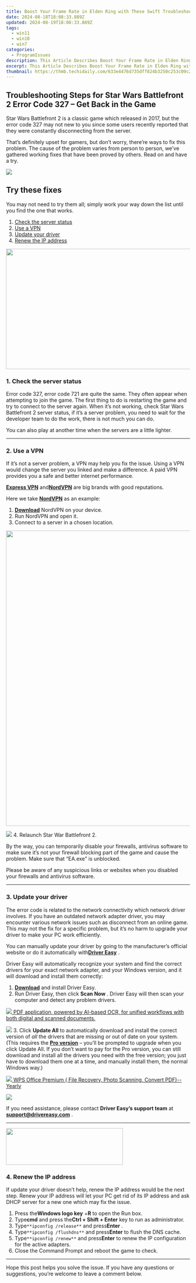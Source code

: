 ```yaml
---
title: Boost Your Frame Rate in Elden Ring with These Swift Troubleshooting Steps
date: 2024-08-18T18:08:33.889Z
updated: 2024-08-19T18:08:33.889Z
tags:
  - win11
  - win10
  - win7
categories:
  - ProgramIssues
description: This Article Describes Boost Your Frame Rate in Elden Ring with These Swift Troubleshooting Steps
excerpt: This Article Describes Boost Your Frame Rate in Elden Ring with These Swift Troubleshooting Steps
thumbnail: https://thmb.techidaily.com/633e4476d735dff824b3250c253c09c234e7613f83678c9c2635006dd72b341f.jpg
---
```


## Troubleshooting Steps for Star Wars Battlefront 2 Error Code 327 – Get Back in the Game

Star Wars Battlefront 2 is a classic game which released in 2017, but the error code 327 may not new to you since some users recently reported that they were constantly disconnecting from the server.

 That’s definitely upset for gamers, but don’t worry, there’re ways to fix this problem. The cause of the problem varies from person to person, we’ve gathered working fixes that have been proved by others. Read on and have a try.

<!-- affiliate ads begin -->
<a href="https://secure.2checkout.com/order/checkout.php?PRODS=4620780&QTY=1&AFFILIATE=108875&CART=1"><img src="https://secure.avangate.com/images/merchant/07dd4d5a72f5740ef0f035f201951476/728__90banner.jpg" border="0"></a>
<!-- affiliate ads end -->
## Try these fixes

 You may not need to try them all; simply work your way down the list until you find the one that works.

1. [Check the server status](https://tools.techidaily.com/drivereasy/download/)
2. [Use a VPN](https://tools.techidaily.com/drivereasy/download/)
3. [Update your driver](https://tools.techidaily.com/drivereasy/download/)
4. [Renew the IP address](https://tools.techidaily.com/drivereasy/download/)

<!-- affiliate ads begin -->
<a href="https://ursime.pxf.io/c/5597632/2092236/16384" target="_top" id="2092236"><img src="//a.impactradius-go.com/display-ad/16384-2092236" border="0" alt="" width="1920" height="329"/></a><img height="0" width="0" src="https://imp.pxf.io/i/5597632/2092236/16384" style="position:absolute;visibility:hidden;" border="0" />
<!-- affiliate ads end -->
### 1\. Check the server status

 Error code 327, error code 721 are quite the same. They often appear when attempting to join the game. The first thing to do is restarting the game and try to connect to the server again. When it’s not working, check Star Wars Battlefront 2 server status, if it’s a server problem, you need to wait for the developer team to do the work, there is not much you can do.

You can also play at another time when the servers are a little lighter.

---

### 2\. Use a VPN

 If it’s not a server problem, a VPN may help you fix the issue. Using a VPN would change the server you linked and make a difference. A paid VPN provides you a safe and better internet performance.

[**Express VPN**](https://tools.techidaily.com/drivereasy/download/) and[**NordVPN**](https://tools.techidaily.com/drivereasy/download/) are big brands with good reputations.

 Here we take **[NordVPN](https://tools.techidaily.com/drivereasy/download/)**  as an example:

1. **[Download](https://tools.techidaily.com/drivereasy/download/)**  NordVPN on your device.
2. Run NordVPN and open it.
3. Connect to a server in a chosen location.  
<!-- affiliate ads begin -->
<a href="https://atezr.pxf.io/c/5597632/2018605/18496" target="_top" id="2018605"><img src="//a.impactradius-go.com/display-ad/18496-2018605" border="0" alt="" width="798" height="807"/></a><img height="0" width="0" src="https://imp.pxf.io/i/5597632/2018605/18496" style="position:absolute;visibility:hidden;" border="0" />
<!-- affiliate ads end -->
![](https://images.drivereasy.com/wp-content/uploads/2019/08/nord.jpg)
4. Relaunch Star War Battlefront 2.

 By the way, you can temporarily disable your firewalls, antivirus software to make sure it’s not your firewall blocking part of the game and cause the problem. Make sure that “EA.exe” is unblocked.

 Please be aware of any suspicious links or websites when you disabled your firewalls and antivirus software.

---

### 3\. Update your driver

 The error code is related to the network connectivity which network driver involves. If you have an outdated network adapter driver, you may encounter various network issues such as disconnect from an online game. This may not the fix for a specific problem, but it’s no harm to upgrade your driver to make your PC work efficiently.

 You can manually update your driver by going to the manufacturer’s official website or do it automatically with[**Driver Easy**](https://tools.techidaily.com/drivereasy/download/) .

 Driver Easy will automatically recognize your system and find the correct drivers for your exact network adapter, and your Windows version, and it will download and install them correctly:

1. **[Download](https://tools.techidaily.com/drivereasy/download/)** [](https://tools.techidaily.com/drivereasy/download/) and install Driver Easy.
2. Run Driver Easy, then click **Scan Now** . Driver Easy will then scan your computer and detect any problem drivers.  
<!-- affiliate ads begin -->
<a href="https://checkout.abbyy.com/order/checkout.php?PRODS=39254549&QTY=1&AFFILIATE=108875&CART=1"> <img src="https://secure.avangate.com/images/merchant/0e5fb5c76fca16adbee503c9aff393cd/products/8_FR-Badges-NEW-FR-Standard-16-WIN-200.png" border="0"> PDF application, powered by AI-based OCR, for unified workflows with both digital and scanned documents. </a>
<!-- affiliate ads end -->
![](https://images.drivereasy.com/wp-content/uploads/2020/08/Scan-now.jpg)
3. Click **Update All** to automatically download and install the correct version of _all_ the drivers that are missing or out of date on your system.  
 (This requires the **[Pro version](https://tools.techidaily.com/drivereasy/download/)**  – you’ll be prompted to upgrade when you click Update All. If you don’t want to pay for the Pro version, you can still download and install all the drivers you need with the free version; you just have to download them one at a time, and manually install them, the normal Windows way.)  
<!-- affiliate ads begin -->
<a href="https://secure.2checkout.com/order/checkout.php?PRODS=38729081&QTY=1&AFFILIATE=108875&CART=1"><img src="https://website-prod.cache.wpscdn.com/img/wps-office-pdf-editor-1x.890dbda.png" border="0">
WPS Office Premium ( File Recovery, Photo Scanning, Convert PDF)--Yearly</a>
<!-- affiliate ads end -->
![](https://images.drivereasy.com/wp-content/uploads/2020/10/DE-PRO-VEGA-KILLER-NETWORKING.jpg)

 If you need assistance, please contact **Driver Easy’s support team** at [**support@drivereasy.com**](https://tools.techidaily.com/drivereasy/download/) .

---

<!-- affiliate ads begin -->
<a href="https://godlikehost.sjv.io/c/5597632/1920054/21774" target="_top" id="1920054"><img src="//a.impactradius-go.com/display-ad/21774-1920054" border="0" alt="" width="320" height="100"/></a><img height="0" width="0" src="https://imp.pxf.io/i/5597632/1920054/21774" style="position:absolute;visibility:hidden;" border="0" />
<!-- affiliate ads end -->
### 4\. Renew the IP address

 If update your driver doesn’t help, renew the IP address would be the next step. Renew your IP address will let your PC get rid of its IP address and ask DHCP server for a new one which may fix the issue.

1. Press the**Windows logo key** +**R** to open the Run box.
2. Type**cmd** and press the**Ctrl + Shift + Enter** key to run as administrator.
3. Type`**ipconfig /release**` and press**Enter** .
4. Type`**ipconfig /flushdns**` and press**Enter** to flush the DNS cache.
5. Type`**ipconfig /renew**` and press**Enter** to renew the IP configuration for the active adapters.
6. Close the Command Prompt and reboot the game to check.

---

 Hope this post helps you solve the issue. If you have any questions or suggestions, you’re welcome to leave a comment below.

<ins class="adsbygoogle"
     style="display:block"
     data-ad-format="autorelaxed"
     data-ad-client="ca-pub-7571918770474297"
     data-ad-slot="1223367746"></ins>



<ins class="adsbygoogle"
     style="display:block"
     data-ad-client="ca-pub-7571918770474297"
     data-ad-slot="8358498916"
     data-ad-format="auto"
     data-full-width-responsive="true"></ins>


